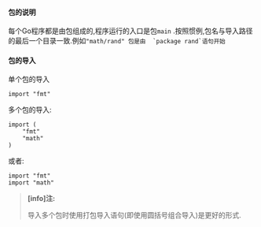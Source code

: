 #### 包的说明

每个Go程序都是由包组成的,程序运行的入口是包`main` .按照惯例,包名与导入路径的最后一个目录一致.例如``"math/rand" 包是由  `package rand`语句开始``

#### 包的导入

单个包的导入

```
import "fmt"
```

多个包的导入:

```
import (
    "fmt"
    "math"
)
```

或者:

```
import "fmt"
import "math"
```

> **\[info\]注:**
>
> 导入多个包时使用打包导入语句\(即使用圆括号组合导入\)是更好的形式.



